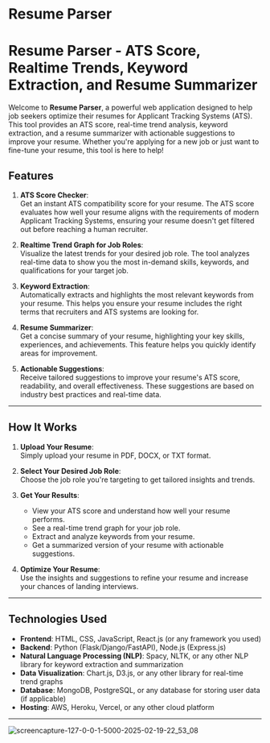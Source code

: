 # Resume Parser

# Resume Parser - ATS Score, Realtime Trends, Keyword Extraction, and Resume Summarizer

Welcome to **Resume Parser**, a powerful web application designed to help job seekers optimize their resumes for Applicant Tracking Systems (ATS). This tool provides an ATS score, real-time trend analysis, keyword extraction, and a resume summarizer with actionable suggestions to improve your resume. Whether you're applying for a new job or just want to fine-tune your resume, this tool is here to help!

## Features

1. **ATS Score Checker**:  
   Get an instant ATS compatibility score for your resume. The ATS score evaluates how well your resume aligns with the requirements of modern Applicant Tracking Systems, ensuring your resume doesn't get filtered out before reaching a human recruiter.

2. **Realtime Trend Graph for Job Roles**:  
   Visualize the latest trends for your desired job role. The tool analyzes real-time data to show you the most in-demand skills, keywords, and qualifications for your target job.

3. **Keyword Extraction**:  
   Automatically extracts and highlights the most relevant keywords from your resume. This helps you ensure your resume includes the right terms that recruiters and ATS systems are looking for.

4. **Resume Summarizer**:  
   Get a concise summary of your resume, highlighting your key skills, experiences, and achievements. This feature helps you quickly identify areas for improvement.

5. **Actionable Suggestions**:  
   Receive tailored suggestions to improve your resume's ATS score, readability, and overall effectiveness. These suggestions are based on industry best practices and real-time data.

---

## How It Works

1. **Upload Your Resume**:  
   Simply upload your resume in PDF, DOCX, or TXT format.

2. **Select Your Desired Job Role**:  
   Choose the job role you're targeting to get tailored insights and trends.

3. **Get Your Results**:  
   - View your ATS score and understand how well your resume performs.  
   - See a real-time trend graph for your job role.  
   - Extract and analyze keywords from your resume.  
   - Get a summarized version of your resume with actionable suggestions.

4. **Optimize Your Resume**:  
   Use the insights and suggestions to refine your resume and increase your chances of landing interviews.

---

## Technologies Used

- **Frontend**: HTML, CSS, JavaScript, React.js (or any framework you used)  
- **Backend**: Python (Flask/Django/FastAPI), Node.js (Express.js)  
- **Natural Language Processing (NLP)**: Spacy, NLTK, or any other NLP library for keyword extraction and summarization  
- **Data Visualization**: Chart.js, D3.js, or any other library for real-time trend graphs  
- **Database**: MongoDB, PostgreSQL, or any database for storing user data (if applicable)  
- **Hosting**: AWS, Heroku, Vercel, or any other cloud platform  

---

  ![screencapture-127-0-0-1-5000-2025-02-19-22_53_08](https://github.com/user-attachments/assets/d0435cf9-385a-4383-93ff-0b89d0e19ee3)
